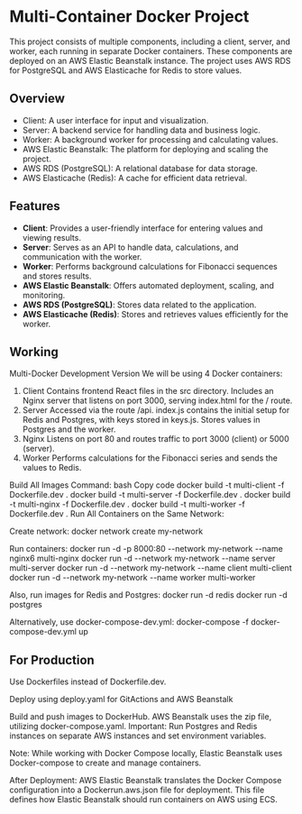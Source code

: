 # Multi-Container Docker Project

This project consists of multiple components, including a client, server, and worker, each running in separate Docker containers. These components are deployed on an AWS Elastic Beanstalk instance. The project uses AWS RDS for PostgreSQL and AWS Elasticache for Redis to store values.

## Overview

- Client: A user interface for input and visualization.
- Server: A backend service for handling data and business logic.
- Worker: A background worker for processing and calculating values.
- AWS Elastic Beanstalk: The platform for deploying and scaling the project.
- AWS RDS (PostgreSQL): A relational database for data storage.
- AWS Elasticache (Redis): A cache for efficient data retrieval.

## Features

- **Client**: Provides a user-friendly interface for entering values and viewing results.
- **Server**: Serves as an API to handle data, calculations, and communication with the worker.
- **Worker**: Performs background calculations for Fibonacci sequences and stores results.
- **AWS Elastic Beanstalk**: Offers automated deployment, scaling, and monitoring.
- **AWS RDS (PostgreSQL)**: Stores data related to the application.
- **AWS Elasticache (Redis)**: Stores and retrieves values efficiently for the worker.


## Working

Multi-Docker Development Version
We will be using 4 Docker containers:

1. Client
Contains frontend React files in the src directory.
Includes an Nginx server that listens on port 3000, serving index.html for the / route.
2. Server
Accessed via the route /api.
index.js contains the initial setup for Redis and Postgres, with keys stored in keys.js.
Stores values in Postgres and the worker.
3. Nginx
Listens on port 80 and routes traffic to port 3000 (client) or 5000 (server).
4. Worker
Performs calculations for the Fibonacci series and sends the values to Redis.

Build All Images Command:
bash
Copy code
docker build -t multi-client -f Dockerfile.dev .
docker build -t multi-server -f Dockerfile.dev .
docker build -t multi-nginx -f Dockerfile.dev .
docker build -t multi-worker -f Dockerfile.dev .
Run All Containers on the Same Network:

Create network:
docker network create my-network

Run containers:
docker run -d -p 8000:80 --network my-network --name nginx6 multi-nginx
docker run -d --network my-network --name server multi-server
docker run -d --network my-network --name client multi-client
docker run -d --network my-network --name worker multi-worker

Also, run images for Redis and Postgres:
docker run -d redis
docker run -d postgres

Alternatively, use docker-compose-dev.yml:
docker-compose -f docker-compose-dev.yml up

## For Production
Use Dockerfiles instead of Dockerfile.dev.

Deploy using deploy.yaml for GitActions and AWS Beanstalk

Build and push images to DockerHub.
AWS Beanstalk uses the zip file, utilizing docker-compose.yaml.
Important: Run Postgres and Redis instances on separate AWS instances and set environment variables.

Note: While working with Docker Compose locally, Elastic Beanstalk uses Docker-compose to create and manage containers.

After Deployment:
AWS Elastic Beanstalk translates the Docker Compose configuration into a Dockerrun.aws.json file for deployment. This file defines how Elastic Beanstalk should run containers on AWS using ECS.


